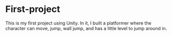# First-project
This is my first project using Unity. In it, I built a platformer where the character can move, jump, wall jump, and has a little level to jump around in.
